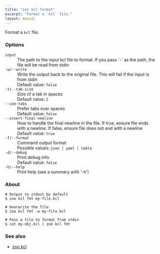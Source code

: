 ```yaml
---
title: "zoo kcl format"
excerpt: "Format a `kcl` file."
layout: manual
---
```


Format a `kcl` file.

### Options

<dl class="flags">
   <dt><code>input</code></dt>
   <dd>The path to the input kcl file to format. If you pass `-` as the path, the file will be read from stdin</dd>

   <dt><code>-w/--write</code></dt>
   <dd>Write the output back to the original file. This will fail if the input is from stdin<br/>Default value: <code>false</code></dd>

   <dt><code>-t/--tab-size</code></dt>
   <dd>Size of a tab in spaces<br/>Default value: <code>2</code></dd>

   <dt><code>--use-tabs</code></dt>
   <dd>Prefer tabs over spaces<br/>Default value: <code>false</code></dd>

   <dt><code>--insert-final-newline</code></dt>
   <dd>How to handle the final newline in the file. If true, ensure file ends with a newline. If false, ensure file does not end with a newline<br/>Default value: <code>true</code></dd>

   <dt><code>-f/--format</code></dt>
   <dd>Command output format<br/>Possible values: <code>json | yaml | table</code></dd>

   <dt><code>-d/--debug</code></dt>
   <dd>Print debug info<br/>Default value: <code>false</code></dd>

   <dt><code>-h/--help</code></dt>
   <dd>Print help (see a summary with '-h')</dd>
</dl>


### About

```
# Output to stdout by default
$ zoo kcl fmt my-file.kcl

# Overwrite the file
$ zoo kcl fmt -w my-file.kcl

# Pass a file to format from stdin
$ cat my-obj.kcl | zoo kcl fmt
```

### See also

* [zoo kcl](./zoo_kcl)
